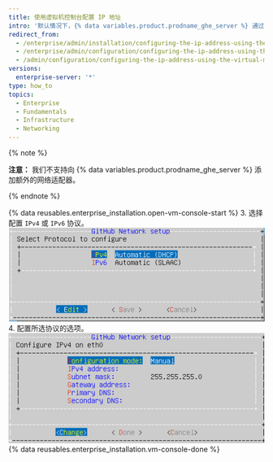 ```yaml
---
title: 使用虚拟机控制台配置 IP 地址
intro: '默认情况下，{% data variables.product.prodname_ghe_server %} 通过动态主机配置协议 (DHCP) 检索网络设置。 如果您的平台不支持该协议，或者 DHCP 不可用，您也可以使用虚拟机控制台配置网络设置。'
redirect_from:
  - /enterprise/admin/installation/configuring-the-ip-address-using-the-virtual-machine-console
  - /enterprise/admin/configuration/configuring-the-ip-address-using-the-virtual-machine-console
  - /admin/configuration/configuring-the-ip-address-using-the-virtual-machine-console
versions:
  enterprise-server: '*'
type: how_to
topics:
  - Enterprise
  - Fundamentals
  - Infrastructure
  - Networking
---
```

{% note %}

**注意：** 我们不支持向 {% data variables.product.prodname_ghe_server %} 添加额外的网络适配器。

{% endnote %}

{% data reusables.enterprise_installation.open-vm-console-start %}
3. 选择配置 `IPv4` 或 `IPv6` 协议。 ![用于选择 IPv4 或 IPv6 协议的选项](/assets/images/enterprise/network-configuration/IPv4-or-IPv6-protocol.png)
4. 配置所选协议的选项。 ![含 IP 协议选项的菜单](/assets/images/enterprise/network-configuration/network-settings-selection.png)
{% data reusables.enterprise_installation.vm-console-done %}
